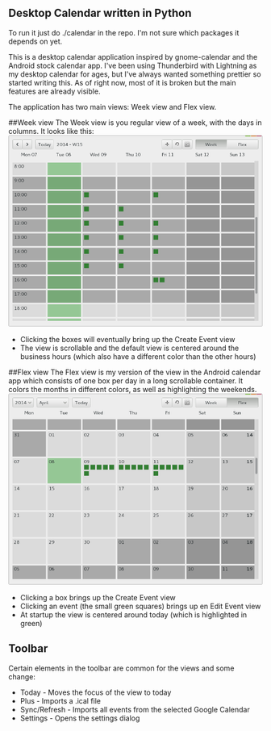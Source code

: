 Desktop Calendar written in Python
----------------------------------

To run it just do ./calendar in the repo. I'm not sure which packages it depends on yet.

This is a desktop calendar application inspired by gnome-calendar and the Android stock calendar app. I've been using Thunderbird with Lightning as my desktop calendar for ages, but I've always wanted something prettier so started writing this. As of right now, most of it is broken but the main features are already visible.

The application has two main views: Week view and Flex view.

##Week view
The Week view is you regular view of a week, with the days in columns. It looks like this:
![alt text](https://github.com/pjot/calendar/raw/master/images/week_view.png)

* Clicking the boxes will eventually bring up the Create Event view
* The view is scrollable and the default view is centered around the business hours (which also have a different color than the other hours)

##Flex view
The Flex view is my version of the view in the Android calendar app which consists of one box per day in a long scrollable container. It colors the months in different colors, as well as highlighting the weekends. 
![alt text](https://github.com/pjot/calendar/raw/master/images/flex_view.png)

* Clicking a box brings up the Create Event view
* Clicking an event (the small green squares) brings up en Edit Event view
* At startup the view is centered around today (which is highlighted in green)

## Toolbar
Certain elements in the toolbar are common for the views and some change:
* Today - Moves the focus of the view to today
* Plus - Imports a .ical file
* Sync/Refresh - Imports all events from the selected Google Calendar
* Settings - Opens the settings dialog
